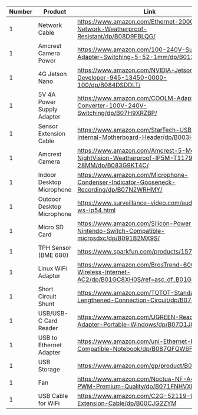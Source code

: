 | Number | Product | Link |
|-|-|-|
|1|Network Cable|https://www.amazon.com/Ethernet-2000Mhz-Network-Weatherproof-Resistant/dp/B08D9FBLQG/
|1|Amcrest Camera Power|https://www.amazon.com/100-240V-Supply-Adapter-Switching-5-52-1mm/dp/B013HJI0Q6/
|1|4G Jetson Nano|https://www.amazon.com/NVIDIA-Jetson-Nano-Developer-945-13450-0000-100/dp/B084DSDDLT/
|1|5V 4A Power Supply Adapter|https://www.amazon.com/COOLM-Adapter-Converter-100V-240V-Switching/dp/B07H9XRZBP/
|1|Sensor Extension Cable|https://www.amazon.com/StarTech-USBINT5PIN-Internal-Motherboard-Header/dp/B003HHROBG
|1|Amcrest Camera|https://www.amazon.com/Amcrest-5-Megapixel-NightVision-Weatherproof-IP5M-T1179EW-28MM/dp/B083G9KT4C/
|1|Indoor Desktop Microphone|https://www.amazon.com/Microphone-Condenser-Indicator-Gooseneck-Recording/dp/B07N2WRHMY/
|1|Outdoor Desktop Microphone|https://www.surveillance-video.com/audio-ml1-ws-ip54.html
|1|Micro SD Card|https://www.amazon.com/Silicon-Power-Nintendo-Switch-Compatible-microsdxc/dp/B091B2MX9S/
|1|TPH Sensor (BME 680)|https://www.sparkfun.com/products/15743/
|1|Linux WiFi Adapter|https://www.amazon.com/BrosTrend-600Mbps-Wireless-Internet-AC2/dp/B01GC8XH0S/ref=asc_df_B01GC8XH0S/
|1|Short Circuit Shunt|https://www.amazon.com/TOTOT-Standard-Lengthened-Connection-Circuit/dp/B07H8XKY71/
|1|USB/USB-C Card Reader|https://www.amazon.com/UGREEN-Reader-Adapter-Portable-Windows/dp/B07D1J88CF/
|1|USB to Ethernet Adapter|https://www.amazon.com/uni-Ethernet-Internet-Compatible-Notebook/dp/B087QFQW6F
|1|USB Storage|https://www.amazon.com/gp/product/B083ZS6ZR7
|1|Fan|https://www.amazon.com/Noctua-NF-A4x20-5V-PWM-Premium-Quality/dp/B071FNHVXN
|1|USB Cable for WiFi| https://www.amazon.com/C2G-52119-USB-Extension-Cable/dp/B00CJG2ZYM
